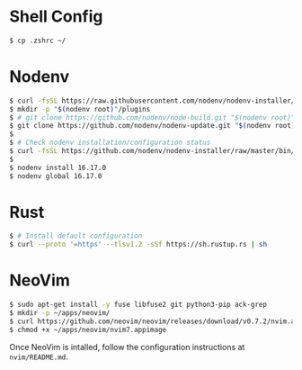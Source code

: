 # Shell Config

```bash
$ cp .zshrc ~/
```

# Nodenv

```bash
$ curl -fsSL https://raw.githubusercontent.com/nodenv/nodenv-installer/master/bin/nodenv-installer | bash
$ mkdir -p "$(nodenv root)"/plugins
$ # git clone https://github.com/nodenv/node-build.git "$(nodenv root)"/plugins/node-build # NOTE: manually install this plugin if it is not installed by default
$ git clone https://github.com/nodenv/nodenv-update.git "$(nodenv root)"/plugins/nodenv-update
$
$ # Check nodenv installation/configuration status
$ curl -fsSL https://github.com/nodenv/nodenv-installer/raw/master/bin/nodenv-doctor | bash
$
$ nodenv install 16.17.0
$ nodenv global 16.17.0
```

# Rust

```bash
$ # Install default configuration
$ curl --proto '=https' --tlsv1.2 -sSf https://sh.rustup.rs | sh
```

# NeoVim

```bash
$ sudo apt-get install -y fuse libfuse2 git python3-pip ack-grep
$ mkdir -p ~/apps/neovim/
$ curl https://github.com/neovim/neovim/releases/download/v0.7.2/nvim.appimage -Lo ~/apps/neovim/nvim7.appimage
$ chmod +x ~/apps/neovim/nvim7.appimage
```

Once NeoVim is intalled, follow the configuration instructions at `nvim/README.md`.

